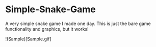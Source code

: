 # Simple-Snake-Game
A very simple snake game I made one day. This is just the bare game functionality and graphics, but it works!

!(Sample)[Sample.gif]

